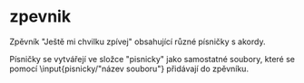 # zpevnik
Zpěvník "Ještě mi chvilku zpívej" obsahující různé písničky s akordy.

Písničky se vytvářejí ve složce "pisnicky" jako samostatné soubory, které se pomocí \input{pisnicky/"název souboru"} přidávají do zpěvníku.
